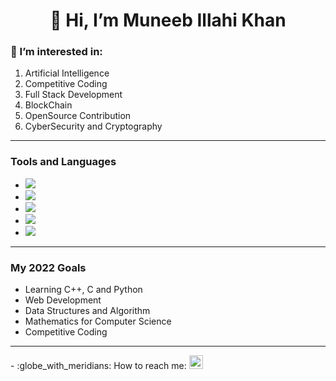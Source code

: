 <h1 align='center'>👋 Hi, I’m Muneeb Illahi Khan</h1>

<h3>👀 I’m interested in:</h3>
<ul style="list-style-type:disk;">
<li> Artificial Intelligence </li>
<li> Competitive Coding </li>
<li> Full Stack Development </li>
<li> BlockChain </li>
<li> OpenSource Contribution </li>
<li> CyberSecurity and Cryptography </li>
</ul>
<hr>
<h3> Tools and Languages </h3>
<ul>
<li> <a href='#'><img src='https://img.shields.io/badge/C++-%2300599C?style=for-the-badge&logo=c%2B%2B&logoColor=white'/></a> </li>
<li> <a href='#'><img src='https://img.shields.io/badge/Python-%233776AB?style=for-the-badge&logo=python&logoColor=white'/></a> </li>
<li> <a href='#'><img src='https://img.shields.io/badge/C-%23A8B9CC?style=for-the-badge&logo=c&logoColor=black'/></a> </li>
<li> <a href='#'><img src='https://img.shields.io/badge/HTML5-%23E34F26?style=for-the-badge&logo=c%2B%2B&logoColor=white'/></a> </li>
<li> <a href='#'><img src='https://img.shields.io/badge/CSS3-%231572B6?style=for-the-badge&logo=c%2B%2B&logoColor=white'/></a> </li> 

</ul>
<hr>
<h3> My 2022 Goals </h3>
<ul>
<li> Learning C++, C and Python </li>
<li> Web Development </li>
<li> Data Structures and Algorithm </li>
<li> Mathematics for Computer Science </li>
<li> Competitive Coding </li>
</ul>
<hr>
- :globe_with_meridians: How to reach me:
<a href='mailto:muneebk015@gmail.com'><img width="22px" src='https://user-images.githubusercontent.com/79097096/134176692-1ebfc3a0-99b7-4f96-8874-52c8fab4794b.png'/></a>

<!---
muneeb-i-khan/muneeb-i-khan is a ✨ special ✨ repository because its `README.md` (this file) appears on your GitHub profile.
You can click the Preview link to take a look at your changes.
--->
